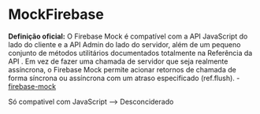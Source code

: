 # MockFirebase

**Definição oficial:** O Firebase Mock é compatível com a API JavaScript do lado do cliente e a API Admin do lado do servidor, além de um pequeno conjunto de métodos utilitários documentados totalmente na Referência da API . Em vez de fazer uma chamada de servidor que seja realmente assíncrona, o Firebase Mock permite acionar retornos de chamada de forma síncrona ou assíncrona com um atraso especificado (ref.flush). - [firebase-mock][1]

Só compativel com JavaScript --> Desconciderado 

[1]: https://soumak77.github.io/firebase-mock/ 
[2]: https://firebase.blog/posts/2015/04/end-to-end-testing-with-firebase-server_16

